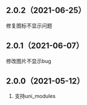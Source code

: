 ## 2.0.2（2021-06-25）
修复图标不显示问题
## 2.0.1（2021-06-07）
修改图片不显示bug
## 2.0.0（2021-05-12）
1. 支持uni_modules
